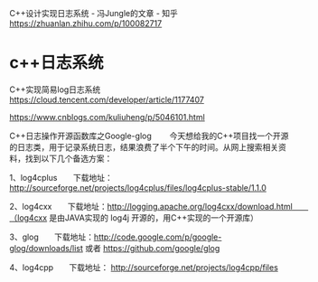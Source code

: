 











C++设计实现日志系统 - 冯Jungle的文章 - 知乎
https://zhuanlan.zhihu.com/p/100082717

# c++日志系统


C++实现简易log日志系统
https://cloud.tencent.com/developer/article/1177407









https://www.cnblogs.com/kuliuheng/p/5046101.html

C++日志操作开源函数库之Google-glog
　　今天想给我的C++项目找一个开源的日志类，用于记录系统日志，结果浪费了半个下午的时间。从网上搜索相关资料，找到以下几个备选方案：

1、log4cplus　　下载地址：http://sourceforge.net/projects/log4cplus/files/log4cplus-stable/1.1.0

2、log4cxx　　下载地址：http://logging.apache.org/log4cxx/download.html　　（log4cxx 是由JAVA实现的 log4j 开源的，用C++实现的一个开源库）

3、glog　　下载地址：http://code.google.com/p/google-glog/downloads/list 或者 https://github.com/google/glog

4、log4cpp　　下载地址： http://sourceforge.net/projects/log4cpp/files















































